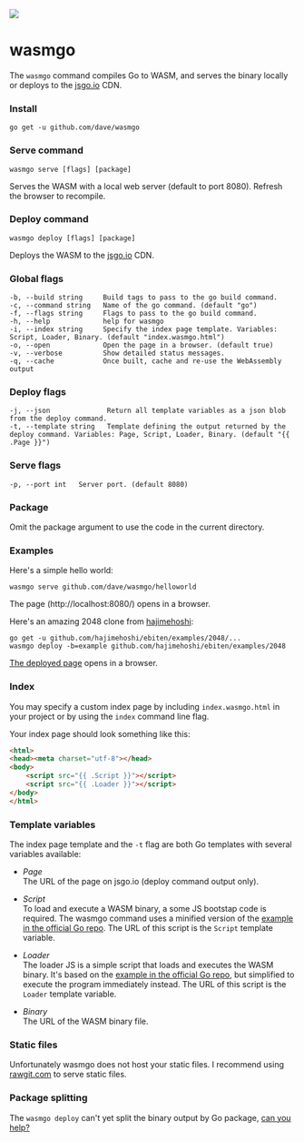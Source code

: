 <a href="https://patreon.com/davebrophy" title="Help with my hosting bills using Patreon"><img src="https://img.shields.io/badge/patreon-donate-yellow.svg" style="max-width:100%;"></a>

# wasmgo

The `wasmgo` command compiles Go to WASM, and serves the binary locally or deploys to the [jsgo.io](https://github.com/dave/jsgo) CDN.

### Install

```
go get -u github.com/dave/wasmgo
```

### Serve command

```
wasmgo serve [flags] [package]
```

Serves the WASM with a local web server (default to port 8080). Refresh the browser to recompile.

### Deploy command

```
wasmgo deploy [flags] [package]
```

Deploys the WASM to the [jsgo.io](https://github.com/dave/jsgo) CDN.

### Global flags

```
-b, --build string     Build tags to pass to the go build command.
-c, --command string   Name of the go command. (default "go")
-f, --flags string     Flags to pass to the go build command.
-h, --help             help for wasmgo
-i, --index string     Specify the index page template. Variables: Script, Loader, Binary. (default "index.wasmgo.html")
-o, --open             Open the page in a browser. (default true)
-v, --verbose          Show detailed status messages.
-q, --cache            Once built, cache and re-use the WebAssembly output
```

### Deploy flags

```
-j, --json              Return all template variables as a json blob from the deploy command.
-t, --template string   Template defining the output returned by the deploy command. Variables: Page, Script, Loader, Binary. (default "{{ .Page }}")
```

### Serve flags

```
-p, --port int   Server port. (default 8080)
```

### Package

Omit the package argument to use the code in the current directory.

### Examples

Here's a simple hello world:

```
wasmgo serve github.com/dave/wasmgo/helloworld
```

The page (http://localhost:8080/) opens in a browser.

Here's an amazing 2048 clone from [hajimehoshi](https://github.com/hajimehoshi):

```
go get -u github.com/hajimehoshi/ebiten/examples/2048/...
wasmgo deploy -b=example github.com/hajimehoshi/ebiten/examples/2048
```

[The deployed page](https://jsgo.io/2893575ab26da60ef14801541b46201c9d54db13) opens in a browser.

### Index

You may specify a custom index page by including `index.wasmgo.html` in your project or by using the `index` 
command line flag.

Your index page should look something like this:

```html
<html>
<head><meta charset="utf-8"></head>
<body>
	<script src="{{ .Script }}"></script>
	<script src="{{ .Loader }}"></script>
</body>
</html>
```

### Template variables

The index page template and the `-t` flag are both Go templates with several variables available:

* *Page*  
  The URL of the page on jsgo.io (deploy command output only).  
  
* *Script*  
  To load and execute a WASM binary, a some JS bootstap code is required. The wasmgo command uses a minified 
  version of the [example in the official Go repo](https://github.com/golang/go/blob/master/misc/wasm/wasm_exec.js). 
  The URL of this script is the `Script` template variable.  

* *Loader*  
  The loader JS is a simple script that loads and executes the WASM binary. It's based on the [example 
  in the official Go repo](https://github.com/golang/go/blob/master/misc/wasm/wasm_exec.html#L17-L36), 
  but simplified to execute the program immediately instead. The URL of this script is the `Loader` template variable.         
  
* *Binary*  
  The URL of the WASM binary file.  

### Static files

Unfortunately wasmgo does not host your static files. I recommend using [rawgit.com](https://rawgit.com/) 
to serve static files. 

### Package splitting

The `wasmgo deploy` can't yet split the binary output by Go package, [can you help?](https://github.com/dave/wasmgo/issues/2) 
